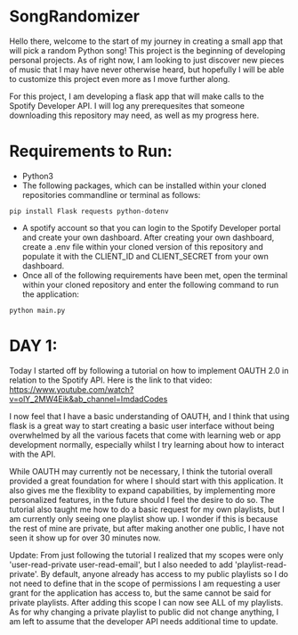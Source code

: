 # SongRandomizer

Hello there, welcome to the start of my journey in creating a small app that will pick a random Python song! This project is the beginning of developing personal projects. As of right now, I am looking to just discover new pieces of music that I may have never otherwise heard, but hopefully I will be able to customize this project even more as I move further along.

For this project, I am developing a flask app that will make calls to the Spotify Developer API. I will log any prerequesites that someone downloading this repository may need, as well as my progress here.

# Requirements to Run:
- Python3
- The following packages, which can be installed within your cloned repositories commandline or terminal as follows:
```
pip install Flask requests python-dotenv
```
- A spotify account so that you can login to the Spotify Developer portal and create your own dashboard. After creating your own dashboard, create a .env file within your cloned version of this repository and populate it with the CLIENT_ID and CLIENT_SECRET from your own dashboard.
- Once all of the following requirements have been met, open the terminal within your cloned repository and enter the following command to run the application:
```
python main.py
```

# DAY 1:
Today I started off by following a tutorial on how to implement OAUTH 2.0 in relation to the Spotify API. Here is the link to that video: https://www.youtube.com/watch?v=olY_2MW4Eik&ab_channel=ImdadCodes

I now feel that I have a basic understanding of OAUTH, and I think that using flask is a great way to start creating a basic user interface without being overwhelmed by all the various facets that come with learning web or app development normally, especially whilst I try learning about how to interact with the API.

While OAUTH may currently not be necessary, I think the tutorial overall provided a great foundation for where I should start with this application. It also gives me the flexiblity to expand capabilities, by implementing more personalized features, in the future should I feel the desire to do so. The tutorial also taught me how to do a basic request for my own playlists, but I am currently only seeing one playlist show up. I wonder if this is because the rest of mine are private, but after making another one public, I have not seen it show up for over 30 minutes now.

Update: From just following the tutorial I realized that my scopes were only 'user-read-private user-read-email', but I also needed to add 'playlist-read-private'. By default, anyone already has access to my public playlists so I do not need to define that in the scope of permissions I am requesting a user grant for the application has access to, but the same cannot be said for private playlists. After adding this scope I can now see ALL of my playlists. As for why changing a private playlist to public did not change anything, I am left to assume that the developer API needs additional time to update.

